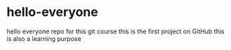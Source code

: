 # hello-everyone
hello everyone repo for this git course
this is the first project  on GitHub
this is also a learning purpose
